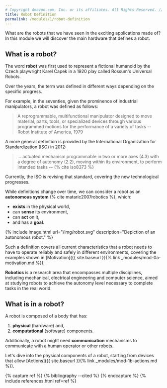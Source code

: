 ```yaml
---
# Copyright Amazon.com, Inc. or its affiliates. All Rights Reserved. // SPDX-License-Identifier: CC-BY-SA-4.0
title: Robot Definition
permalink: /modules/1/robot-definition
---
```


What are the robots that we have seen in the exciting applications made of? In this module we will discover the main hardware that defines a robot.

## What is a robot?
The word **robot** was first used to represent a fictional humanoid by the Czech playwright Karel &#268;apek in a 1920 play called Rossum's Universal Robots.

Over the years, the term was defined in different ways depending on the specific progress.

For example, in the seventies, given the prominence of industrial manipulators, a robot was defined as follows:
> A reprogrammable, multifunctional manipulator designed to move material, parts, tools, or specialized devices through various programmed motions for the performance of a variety of tasks -- Robot Institute of America, 1979

A more general definition is provided by the International Organization for Standardization (ISO) in 2012:
> ... actuated mechanism programmable in two or more axes (4.3) with a degree of autonomy (2.2), moving within its environment, to perform intended tasks -- {% cite iso8373 %}

Currently, the ISO is revising that standard, covering the new technological progresses.

While definitions change over time, we can consider a robot as
an **autonomous system** {% cite mataric2007robotics %}, which:
- **exists** in the physical world,
- can **sense** its environment,
- can **act** on it,
- and has a **goal**.

{% include image.html url="/img/robot.svg" description="Depiction of an autonomous robot." %}

Such a definition covers all current characteristics that a robot needs to have to operate reliably and safely in different environments, covering the examples shown in [Motivation]({{ site.baseurl }}{% link _modules/mod-0a-motivation.md %}).

**Robotics** is a research area that encompasses multiple disciplines, including mechanical, electrical engineering and computer science, aimed at studying robots to achieve the autonomy level necessary to complete tasks in the real world.

## What is in a robot?

A robot is composed of a body that has:
1. **physical** (hardware) and,
2. **computational** (software) components.

Additionally, a robot might need **communication** mechanisms to communicate with a human operator or other robots.

Let's dive into the physical components of a robot, starting from devices that allow [Actions]({{ site.baseurl }}{% link _modules/mod-1b-actions.md %}).


{% capture ref %}
{% bibliography --cited %}
{% endcapture %}
{% include references.html ref=ref %}

